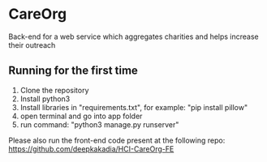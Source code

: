 # CareOrg
Back-end for a web service which aggregates charities and helps increase their outreach

## Running for the first time

1) Clone the repository
2) Install python3
3) Install libraries in "requirements.txt", for example: "pip install pillow"
4) open terminal and go into app folder
5) run command: "python3 manage.py runserver"

Please also run the front-end code present at the following repo: https://github.com/deepkakadia/HCI-CareOrg-FE
